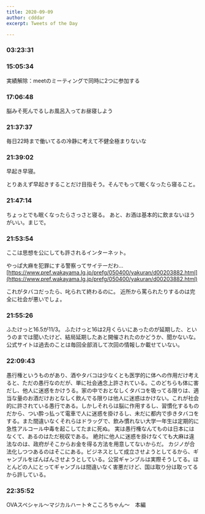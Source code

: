 ```yaml
---
title: 2020-09-09
author: cdddar
excerpt: Tweets of the Day

---
```


### 03:23:31

<blockquote class="twitter-tweet"><p lang="ja" dir="ltr"></p><a href="https://twitter.com/mn38ka/status/1301758406676500480?ref_src=twsrc%5Etfw"></a></blockquote><script async src="https://platform.twitter.com/widgets.js" charset="utf-8"></script>

### 15:05:34

実績解除：meetのミーティングで同時に2つに参加する

### 17:06:48

脳みそ死んでるしお風呂入ってお昼寝しよう

### 21:37:37

毎日22時まで働いてるの冷静に考えて不健全極まりないな

### 21:39:02

早起き早寝。

とりあえず早起きすることだけ目指そう。そんでもって眠くなったら寝ること。

### 21:47:14

ちょっとでも眠くなったらさっさと寝る。
あと、お酒は基本的に飲まないほうがいい。まじで。

### 21:53:54

ここは思想を公にしても許されるインターネット。

やっぱ大麻を犯罪にする警察ってサイテーだわ…
[https://www.pref.wakayama.lg.jp/prefg/050400/yakuran/d00203882.html](https://www.pref.wakayama.lg.jp/prefg/050400/yakuran/d00203882.html)

これがタバコだったら、叱られて終わるのに。
近所から罵られたりするのは完全に社会が悪いでしょ。

### 21:55:26

ふたけっと16.5が11/3。
ふたけっと16は2月くらいにあったのが延期した、というのまでは聞いたけど、結局延期したあと開催されたのかどうか、聞かないな。
公式サイトは過去のことは毎回全部消して次回の情報しか載せていない。

### 22:09:43

愚行権というものがあり、酒やタバコは少なくとも医学的に体への作用だけ考えると、ただの愚行なのだが、単に社会通念上許されている。このどちらも体に害だし、他人に迷惑をかけうる。家の中でおとなしくタバコを吸ってる限りは、適当な量のお酒だけおとなしく飲んでる限りは他人に迷惑はかけない。これが社会的に許されている愚行である。しかしそれらは脳に作用するし、習慣化するものだから、つい酔っ払って電車で人に迷惑を掛けるし、未だに都内で歩きタバコをする。また間違いなくそれらはドラッグで、飲み慣れない大学一年生は定期的に急性アルコール中毒を起こしてたまに死ぬ。
実は愚行権なんてものは日本にはなくて、あるのはただ税収である。
絶対に他人に迷惑を掛けなくても大麻は違法なのは、政府がそこからお金を得る方法を用意してないからだ。
カジノが合法化しつつあるのはそこにある。ビジネスとして成立させようとしてるから、ギャンブルをばんばんさせようとしている。公営ギャンブルは実際そうしてる。ほとんどの人にとってギャンブルは間違いなく害悪だけど、国は取り分は取ってるから許している。

### 22:35:52

OVAスペシャル～マジカルハート☆こころちゃん～　本編 
<script type="application/javascript" src="https://embed.nicovideo.jp/watch/so37408381/script?w=640&h=360"></script>
